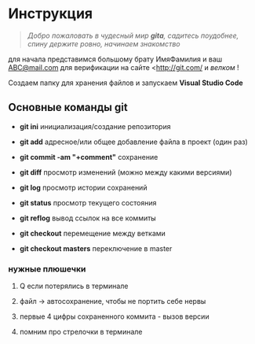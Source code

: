 # Инструкция

>*Добро пожаловать в чудесный мир **gitа**, садитесь поудобнее, спину держите ровно, начинаем знакомство*

для начала представимся большому брату ИмяФамилия и ваш <ABC@mail.com> для верификации на сайте <<http://git.com/> и *велком* !

Создаем папку для хранения файлов и запускаем **Visual Studio Code**

## Основные команды git
* **git ini**  инициализация/создание репозитория

* **git add** адресное/или общее добавление файла в проект (один раз)

* **git commit -am "+comment"** сохранение

* **git diff** просмотр изменений (можно между какими версиями)

* **git log** просмотр истории сохранений

* **git status** просмотр текущего состояния

* **git reflog** вывод ссылок на все коммиты

* **git checkout** перемещение между ветками

* **git checkout masters** переключение в master

### нужные плюшечки

1. Q если потерялись в терминале

2. файл -> автосохранение, чтобы не портить себе нервы

3. первые 4 цифры сохраненного коммита - вызов версии

4. помним про стрелочки в терминале
